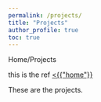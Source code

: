 ```yaml
---
permalink: /projects/
title: "Projects"
author_profile: true
toc: true
---
```

Home/Projects

this is the ref
<a href="{{ / }}"><{{"home"}}</a>

These are the projects.
